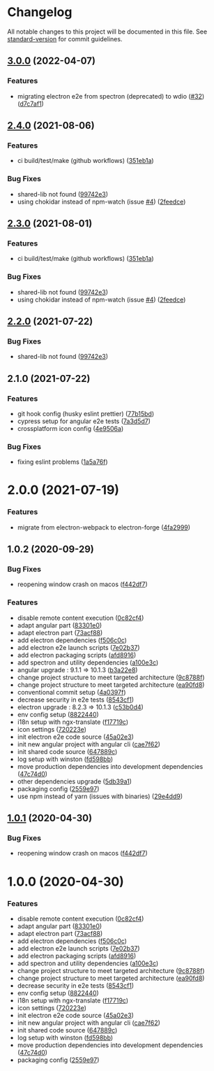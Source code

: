 # Changelog

All notable changes to this project will be documented in this file. See [standard-version](https://github.com/conventional-changelog/standard-version) for commit guidelines.

## [3.0.0](https://github.com/sourcygen/electron-angular-quick-start/compare/v2.4.0...v3.0.0) (2022-04-07)

### Features

- migrating electron e2e from spectron (deprecated) to wdio ([#32](https://github.com/sourcygen/electron-angular-quick-start/issues/32)) ([d7c7af1](https://github.com/sourcygen/electron-angular-quick-start/commit/d7c7af13f109427c74e55886c2de0a19614283b6))

## [2.4.0](https://github.com/sourcygen/electron-angular-quick-start/compare/v2.0.1...v2.4.0) (2021-08-06)

### Features

- ci build/test/make (github workflows) ([351eb1a](https://github.com/sourcygen/electron-angular-quick-start/commit/351eb1a7f0bd78043d8590effe7482965e0574b1))

### Bug Fixes

- shared-lib not found ([99742e3](https://github.com/sourcygen/electron-angular-quick-start/commit/99742e3dc1779141c5c8f2ec573faf33c72dea84))
- using chokidar instead of npm-watch (issue [#4](https://github.com/sourcygen/electron-angular-quick-start/issues/4)) ([2feedce](https://github.com/sourcygen/electron-angular-quick-start/commit/2feedcefc5a2125e701b460bbd3d644775572d47))

## [2.3.0](https://github.com/sourcygen/electron-angular-quick-start/compare/v2.0.1...v2.3.0) (2021-08-01)

### Features

- ci build/test/make (github workflows) ([351eb1a](https://github.com/sourcygen/electron-angular-quick-start/commit/351eb1a7f0bd78043d8590effe7482965e0574b1))

### Bug Fixes

- shared-lib not found ([99742e3](https://github.com/sourcygen/electron-angular-quick-start/commit/99742e3dc1779141c5c8f2ec573faf33c72dea84))
- using chokidar instead of npm-watch (issue [#4](https://github.com/sourcygen/electron-angular-quick-start/issues/4)) ([2feedce](https://github.com/sourcygen/electron-angular-quick-start/commit/2feedcefc5a2125e701b460bbd3d644775572d47))

## [2.2.0](https://github.com/sourcygen/electron-angular-quick-start/compare/v2.0.1...v2.2.0) (2021-07-22)

### Bug Fixes

- shared-lib not found ([99742e3](https://github.com/sourcygen/electron-angular-quick-start/commit/99742e3dc1779141c5c8f2ec573faf33c72dea84))

## 2.1.0 (2021-07-22)

### Features

- git hook config (husky eslint prettier) ([77b15bd](https://github.com/sourcygen/electron-angular-quick-start/commit/77b15bdfc4355afa63cd7517e87da0029a804691))
- cypress setup for angular e2e tests ([7a3d5d7](https://github.com/sourcygen/electron-angular-quick-start/commit/7a3d5d7d3aaf92c4de9c89349a14c59d84d38afb))
- crossplatform icon config ([4e9506a](https://github.com/sourcygen/electron-angular-quick-start/commit/4e9506aca5515dd32b481b9c6d26c5c79598dcea))

### Bug Fixes

- fixing eslint problems ([1a5a76f](https://github.com/sourcygen/electron-angular-quick-start/commit/1a5a76f9121115db65ad3e1cb07f0b008c2e958a))

# 2.0.0 (2021-07-19)

### Features

- migrate from electron-webpack to electron-forge ([4fa2999](https://github.com/sourcygen/electron-angular-quick-start/commit/4fa299996145deb61e3b65d3d05faab0bd8a25e1))

## 1.0.2 (2020-09-29)

### Bug Fixes

- reopening window crash on macos ([f442df7](https://github.com/sourcygen/electron-angular-quick-start/commit/f442df72c4120fb616d21c5c4e245a5eb478f57e))

### Features

- disable remote content execution ([0c82cf4](https://github.com/sourcygen/electron-angular-quick-start/commit/0c82cf425930de7368debfbc6176a3ef8ed7591e))
- adapt angular part ([83301e0](https://github.com/sourcygen/electron-angular-quick-start/commit/83301e0fe7387e791d23f7c1d6cdaeb1f53e3cf4))
- adapt electron part ([73acf88](https://github.com/sourcygen/electron-angular-quick-start/commit/73acf88a079984e50c15e23e5ad0aa98b0a7c2a1))
- add electron dependencies ([f506c0c](https://github.com/sourcygen/electron-angular-quick-start/commit/f506c0c2ab613ec0d72863f5a30c2c1ce553dcd2))
- add electron e2e launch scripts ([7e02b37](https://github.com/sourcygen/electron-angular-quick-start/commit/7e02b37b10f54f7bbb66e88f7e433ba67594287b))
- add electron packaging scripts ([afd8916](https://github.com/sourcygen/electron-angular-quick-start/commit/afd8916d7143b258ed273d613f15135f91cb8edd))
- add spectron and utility dependencies ([a100e3c](https://github.com/sourcygen/electron-angular-quick-start/commit/a100e3c488fde1cc2d60229f47032331b201f7b5))
- angular upgrade : 9.1.1 => 10.1.3 ([b3a22e8](https://github.com/sourcygen/electron-angular-quick-start/commit/b3a22e8023b56d2e9707b98ec871c496d054a74d))
- change project structure to meet targeted architecture ([9c8788f](https://github.com/sourcygen/electron-angular-quick-start/commit/9c8788fb2e419ae63c3a6545f4c5966547232702))
- change project structure to meet targeted architecture ([ea90fd8](https://github.com/sourcygen/electron-angular-quick-start/commit/ea90fd845f8188c5fd4f867d7ec7f80ffd1b6e3f))
- conventional commit setup ([4a0397f](https://github.com/sourcygen/electron-angular-quick-start/commit/4a0397f56e10e6e88312eeda2f9716d4314b1ea0))
- decrease security in e2e tests ([8543cf1](https://github.com/sourcygen/electron-angular-quick-start/commit/8543cf148c498caa3e3298d8f08b14d16b5426b0))
- electron upgrade : 8.2.3 => 10.1.3 ([c53b0d4](https://github.com/sourcygen/electron-angular-quick-start/commit/c53b0d497ea5d0823d425b445449cff2a9c1ddc7))
- env config setup ([8822440](https://github.com/sourcygen/electron-angular-quick-start/commit/8822440f7dfa4452b588520cca5179121b276188))
- i18n setup with ngx-translate ([f17719c](https://github.com/sourcygen/electron-angular-quick-start/commit/f17719c7e8d4c7798b299a6d500712f903ddda3e))
- icon settings ([720223e](https://github.com/sourcygen/electron-angular-quick-start/commit/720223ec7ff4984445dcb52fe06ffe3386756367))
- init electron e2e code source ([45a02e3](https://github.com/sourcygen/electron-angular-quick-start/commit/45a02e392c0fd755df33760db7f4adbbd31d9616))
- init new angular project with angular cli ([cae7f62](https://github.com/sourcygen/electron-angular-quick-start/commit/cae7f629aafe69edb9aaaa6907615e5a2138b05a))
- init shared code source ([647889c](https://github.com/sourcygen/electron-angular-quick-start/commit/647889cd70d8d334122ea33c376f8cb51cf3fe7d))
- log setup with winston ([fd598bb](https://github.com/sourcygen/electron-angular-quick-start/commit/fd598bb10de942869a857e8927831aa87f768024))
- move production dependencies into development dependencies ([47c74d0](https://github.com/sourcygen/electron-angular-quick-start/commit/47c74d015d130a15768be5e783b80f9bfcc97754))
- other dependencies upgrade ([5db39a1](https://github.com/sourcygen/electron-angular-quick-start/commit/5db39a1f8b7135d1ed668dd4a77674bbfd9f4ef6))
- packaging config ([2559e97](https://github.com/sourcygen/electron-angular-quick-start/commit/2559e973dcf1478f81e25d6acb7332f3edf91dcc))
- use npm instead of yarn (issues with binaries) ([29e4dd9](https://github.com/sourcygen/electron-angular-quick-start/commit/29e4dd95bae61025faf820d141206deb81fdcf61))

## [1.0.1](https://github.com/sourcygen/electron-angular-quick-start/compare/v1.0.0...v1.0.1) (2020-04-30)

### Bug Fixes

- reopening window crash on macos ([f442df7](https://github.com/sourcygen/electron-angular-quick-start/commit/f442df72c4120fb616d21c5c4e245a5eb478f57e))

# 1.0.0 (2020-04-30)

### Features

- disable remote content execution ([0c82cf4](https://github.com/sourcygen/electron-angular-quick-start/commit/0c82cf425930de7368debfbc6176a3ef8ed7591e))
- adapt angular part ([83301e0](https://github.com/sourcygen/electron-angular-quick-start/commit/83301e0fe7387e791d23f7c1d6cdaeb1f53e3cf4))
- adapt electron part ([73acf88](https://github.com/sourcygen/electron-angular-quick-start/commit/73acf88a079984e50c15e23e5ad0aa98b0a7c2a1))
- add electron dependencies ([f506c0c](https://github.com/sourcygen/electron-angular-quick-start/commit/f506c0c2ab613ec0d72863f5a30c2c1ce553dcd2))
- add electron e2e launch scripts ([7e02b37](https://github.com/sourcygen/electron-angular-quick-start/commit/7e02b37b10f54f7bbb66e88f7e433ba67594287b))
- add electron packaging scripts ([afd8916](https://github.com/sourcygen/electron-angular-quick-start/commit/afd8916d7143b258ed273d613f15135f91cb8edd))
- add spectron and utility dependencies ([a100e3c](https://github.com/sourcygen/electron-angular-quick-start/commit/a100e3c488fde1cc2d60229f47032331b201f7b5))
- change project structure to meet targeted architecture ([9c8788f](https://github.com/sourcygen/electron-angular-quick-start/commit/9c8788fb2e419ae63c3a6545f4c5966547232702))
- change project structure to meet targeted architecture ([ea90fd8](https://github.com/sourcygen/electron-angular-quick-start/commit/ea90fd845f8188c5fd4f867d7ec7f80ffd1b6e3f))
- decrease security in e2e tests ([8543cf1](https://github.com/sourcygen/electron-angular-quick-start/commit/8543cf148c498caa3e3298d8f08b14d16b5426b0))
- env config setup ([8822440](https://github.com/sourcygen/electron-angular-quick-start/commit/8822440f7dfa4452b588520cca5179121b276188))
- i18n setup with ngx-translate ([f17719c](https://github.com/sourcygen/electron-angular-quick-start/commit/f17719c7e8d4c7798b299a6d500712f903ddda3e))
- icon settings ([720223e](https://github.com/sourcygen/electron-angular-quick-start/commit/720223ec7ff4984445dcb52fe06ffe3386756367))
- init electron e2e code source ([45a02e3](https://github.com/sourcygen/electron-angular-quick-start/commit/45a02e392c0fd755df33760db7f4adbbd31d9616))
- init new angular project with angular cli ([cae7f62](https://github.com/sourcygen/electron-angular-quick-start/commit/cae7f629aafe69edb9aaaa6907615e5a2138b05a))
- init shared code source ([647889c](https://github.com/sourcygen/electron-angular-quick-start/commit/647889cd70d8d334122ea33c376f8cb51cf3fe7d))
- log setup with winston ([fd598bb](https://github.com/sourcygen/electron-angular-quick-start/commit/fd598bb10de942869a857e8927831aa87f768024))
- move production dependencies into development dependencies ([47c74d0](https://github.com/sourcygen/electron-angular-quick-start/commit/47c74d015d130a15768be5e783b80f9bfcc97754))
- packaging config ([2559e97](https://github.com/sourcygen/electron-angular-quick-start/commit/2559e973dcf1478f81e25d6acb7332f3edf91dcc))
